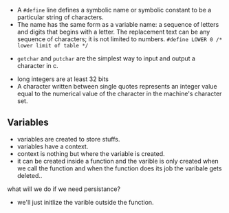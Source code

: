 - A `#define` line defines a symbolic name or symbolic constant to be a particular string of characters.
- The name has the same form as a variable name: a sequence of letters and digits that begins with a letter. The replacement text can be any sequence of characters; it is not limited to numbers.
`#define LOWER 0 /* lower limit of table */`

* `getchar` and `putchar` are the simplest way to input and output a character in c.

- long integers are at least 32 bits
- A character written between single quotes represents an integer value equal to the numerical
value of the character in the machine's character set.

## Variables
- variables are created to store stuffs.
- variables have a context.
- context is nothing but where the variable is created.
- it can be created inside a function and the varible is only created when we call the function and when the function does its job the varibale gets deleted..

what will we do if we need persistance?
- we'll just initlize the varible outside the function.
